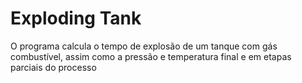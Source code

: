 # Exploding Tank

O programa calcula o tempo de explosão de um tanque com gás combustível, assim como a pressão e temperatura final e em etapas parciais do processo